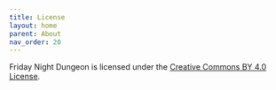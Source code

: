 ```yaml
---
title: License
layout: home
parent: About
nav_order: 20
---
```


Friday Night Dungeon is licensed under the [Creative Commons BY 4.0 License].



[Creative Commons BY 4.0 License]: https://creativecommons.org/licenses/by/4.0/